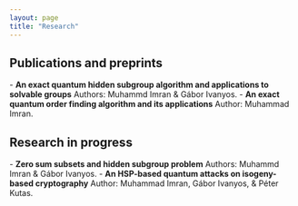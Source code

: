 ```yaml
---
layout: page
title: "Research"
---
```

<h2>Publications and preprints</h2>
- <b>An exact quantum hidden subgroup algorithm and applications to solvable groups</b>
Authors: Muhammd Imran & Gábor Ivanyos.
- <b>An exact quantum order finding algorithm and its applications</b>
Author: Muhammad Imran.

<h2>Research in progress</h2>
- <b>Zero sum subsets and hidden subgroup problem</b>
Authors: Muhammd Imran & Gábor Ivanyos.
- <b>An HSP-based quantum attacks on isogeny-based cryptography</b>
Author: Muhammad Imran, Gábor Ivanyos, & Péter Kutas.
